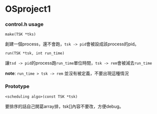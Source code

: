 # OSproject1

### control.h usage

`make(TSK *tks)` 

創建一個process，還不會跑，`tsk -> pid`會被設成該process的pid。



`run(TSK *tsk, int run_time)`

讓`tsd -> pid`的process跑`run_time`單位時間，`tsk -> rem`會被減去`run_time`

__note__: `run_time > tsk -> rem` 並沒有被定義，不要出現這種情況



### Prototype

`<scheduling algo>(const TSK *tsk)`

要排序的話自己開葛array排，tsk[]內容不要改，方便debug。

